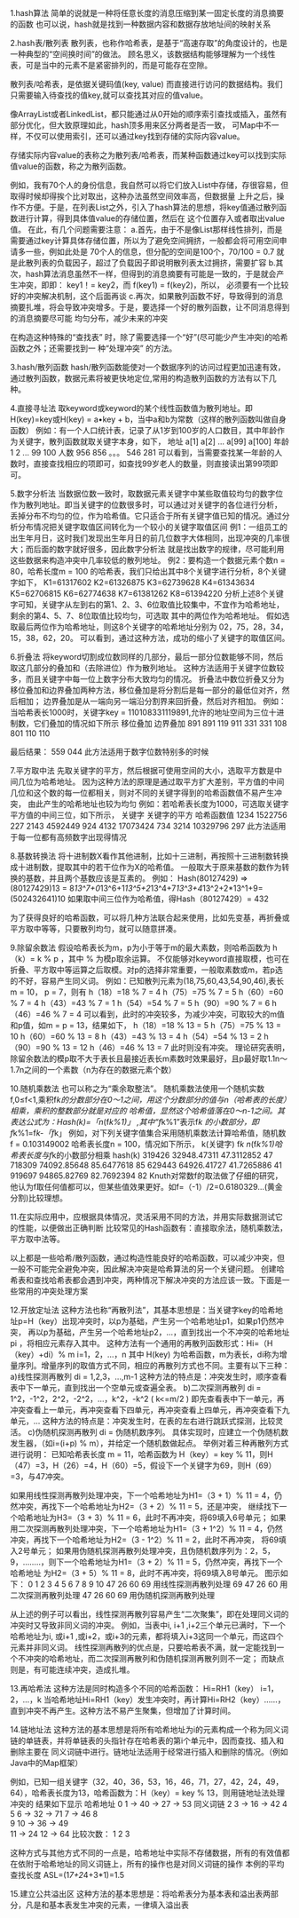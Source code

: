1.hash算法
  简单的说就是一种将任意长度的消息压缩到某一固定长度的消息摘要的函数
  也可以说，hash就是找到一种数据内容和数据存放地址间的映射关系

2.hash表/散列表
  散列表，也称作哈希表，是基于“高速存取”的角度设计的，也是一种典型的“空间换时间”的做法。
  顾名思义，该数据结构能够理解为一个线性表，可是当中的元素不是紧密排列的，而是可能存在空隙。

  散列表/哈希表，是依据关键码值(key, value) 而直接进行访问的数据结构。我们只需要输入待查找的值key,就可以查找其对应的值value。

  像ArrayList或者LinkedList，都只能通过从0开始的顺序索引查找或插入，虽然有部分优化，但大致原理如此，hash顶多用来区分两者是否一致，
  可Map中不一样，不仅可以使用索引，还可以通过key找到存储的实际内容value。

  存储实际内容value的表称之为散列表/哈希表，而某种函数通过key可以找到实际值value的函数，称之为散列函数。

  例如，我有70个人的身份信息，我自然可以将它们放入List中存储，存很容易，但取得时候却得挨个比对取出，这种办法虽然空间效率高，但数据量
  上升之后，操作不方便。于是，在列表List之外，引入了hash算法的思想，将key值通过散列函数进行计算，得到具体值value的存储位置，然后在
  这个位置存入或者取出value值。
  在此，有几个问题需要注意：
  a.首先，由于不是像List那样线性排列，而是需要通过key计算具体存储位置，所以为了避免空间拥挤，一般都会将可用空间申请多一些，例如此处是
    70个人的信息，但分配的空间是100个，70/100 = 0.7 就是此散列表的负载因子，超过了负载因子即说明散列表太过拥挤，需要扩容
  b.其次，hash算法消息虽然不一样，但得到的消息摘要有可能是一致的，于是就会产生冲突，即即： key1！= key2，而  f(key1) = f(key2)，所以，
    必须要有一个比较好的冲突解决机制，这个后面再谈
  c.再次，如果散列函数不好，导致得到的消息摘要扎堆，将会导致冲突增多。于是，要选择一个好的散列函数，让不同消息得到的消息摘要尽可能
    均匀分布，减少未来的冲突

  在构造这种特殊的“查找表” 时，除了需要选择一个“好”(尽可能少产生冲突)的哈希函数之外；还需要找到一 种“处理冲突” 的方法。

3.hash/散列函数
  hash/散列函数能使对一个数据序列的访问过程更加迅速有效，通过散列函数，数据元素将被更快地定位,常用的构造散列函数的方法有以下几种。


4.直接寻址法
  取keyword或keyword的某个线性函数值为散列地址。即H(key)=key或H(key) = a•key + b，当中a和b为常数（这样的散列函数叫做自身函数）
  例如：有一个人口统计表，记录了从1岁到100岁的人口数目，其中年龄作为关键字，散列函数就取关键字本身，如下，
	地址	a[1]	a[2]	...	a[99]	a[100]
	年龄	1	2	...	99	100
	人数	956	856	。。。	546	281
  可以看到，当需要查找某一年龄的人数时，直接查找相应的项即可，如查找99岁老人的数量，则直接读出第99项即可。


5.数字分析法
  当数据位数一致时，取数据元素关键字中某些取值较均匀的数字位作为散列地址。即当关键字的位数很多时，可以通过对关键字的各位进行分析，
  丢掉分布不均匀的位，作为哈希值。它只适合于所有关键字值已知的情况。通过分析分布情况把关键字取值区间转化为一个较小的关键字取值区间
  例1：一组员工的出生年月日，这时我们发现出生年月日的前几位数字大体相同，出现冲突的几率很大；而后面的数字就好很多，因此数字分析法
      就是找出数字的规律，尽可能利用这些数据来构造冲突中几率较低的散列地址。
  例2：要构造一个数据元素个数n = 80，哈希长度m = 100 的哈希表，我们只给出其中8个关键字进行分析，8个关键字如下，
      K1=61317602    K2=61326875    K3=62739628     K4=61343634    K5=62706815    K6=62774638    K7=61381262    K8=61394220
      分析上述8个关键字可知，关键字从左到右的第1、2、3、6位取值比较集中，不宜作为哈希地址，剩余的第4、5、7、8位取值比较均匀，可选取
      其中的两位作为哈希地址。
      假如选取最后两位作为哈希地址，则这8个关键字的哈希地址分别为 02，75，28，34，15，38，62，20。
  可以看到，通过这种方法，成功的缩小了关键字的取值区间。


6.折叠法
  将keyword切割成位数同样的几部分，最后一部分位数能够不同，然后取这几部分的叠加和（去除进位）作为散列地址。
  这种方法适用于关键字位数较多，而且关键字中每一位上数字分布大致均匀的情况。
  折叠法中数位折叠又分为移位叠加和边界叠加两种方法，移位叠加是将分割后是每一部分的最低位对齐，然后相加；
  边界叠加是从一端向另一端沿分割界来回折叠，然后对齐相加。
  例如：当哈希表长1000时，关键字key = 110108331119891,允许的地址空间为三位十进制数，它们叠加的情况如下所示
		移位叠加			边界叠加
		891				891
   		119				911
		331				331
		108				801
		110				110

   最后结果：	559				044
  此方法适用于数字位数特别多的时候


7.平方取中法
  先取关键字的平方，然后根据可使用空间的大小，选取平方数是中间几位为哈希地址。
  因为这种方法的原理是通过取平方扩大差别，平方值的中间几位和这个数的每一位都相关，则对不同的关键字得到的哈希函数值不易产生冲突，
  由此产生的哈希地址也较为均匀
  例如：若哈希表长度为1000，可选取关键字平方值的中间三位，如下所示，
	关键字		关键字的平方		哈希函数值
 	1234		1522756			227
	2143		4592449			924
	4132		17073424		734
	3214		10329796		297
  此方法适用于每一位都有高频数字出现得情况


8.基数转换法
  将十进制数X看作其他进制，比如十三进制，再按照十三进制数转换成十进制数，提取其中的若干位作为X的哈希值。
  一般取大于原来基数的数作为转换的基数，并且两个基数应该是互素的。
  例如：
  Hash(80127429) => (80127429)13 = 8*13^7+0*13^6+1*13^5+2*13^4+7*13^3+4*13^2+2*13^1+9=(502432641)10
  如果取中间三位作为哈希值，得Hash（80127429）= 432

  为了获得良好的哈希函数，可以将几种方法联合起来使用，比如先变基，再折叠或平方取中等等，只要散列均匀，就可以随意拼凑。
  

9.除留余数法
  假设哈希表长为m，p为小于等于m的最大素数，则哈希函数为 h（k）= k  %  p ，其中 % 为模p取余运算。
  不仅能够对keyword直接取模，也可在折叠、平方取中等运算之后取模。对p的选择非常重要，一般取素数或m，若p选的不好，容易产生同义词。
  例如：已知散列元素为(18,75,60,43,54,90,46),表长 m = 10， p = 7，则有
	h（18）=18  %  7  =  4
 	h（75）=75  %  7  =  5
	h（60）=60  %  7  =  4
	h（43）=43  %  7  =  1
	h（54）=54  %  7  =  5
	h（90）=90  %  7  =  6
	h（46）=46  %  7  =  4
  可以看到，此时的冲突较多，为减少冲突，可取较大的m值和p值，如m = p = 13，结果如下，
	h（18）=18  %  13  =  5
 	h（75）=75  %  13  =  10
	h（60）=60  %  13  =  8
	h（43）=43  %  13  =  4
	h（54）=54  %  13  =  2
	h（90）=90  %  13  =  12
	h（46）=46  %  13  =  7
  此时则没有冲突。
  理论研究表明，除留余数法的模p取不大于表长且最接近表长m素数时效果最好，且p最好取1.1n～1.7n之间的一个素数（n为存在的数据元素个数）


10.随机乘数法
  也可以称之为“乘余取整法”。
  随机乘数法使用一个随机实数f,0≤f<1,乘积f*k的分数部分在0～1之间，用这个分数部分的值与n（哈希表的长度）相乘，乘积的整数部分就是对应的
  哈希值，显然这个哈希值落在0～n-1之间。其表达公式为：Hash(k)=「n*(f*k%1)」 ,其中“f*k%1”表示f*k 的小数部分，即f*k%1=f*k-「f*k」
  例如，对下列关键字值集合采用随机乘数法计算哈希值，随机数 f = 0.103149002 哈希表长度n = 100，情况如下所示，
	k(关键字)	f*k		n*(f*k%1)哈希表长度与f*k的小数部分相乘	hash(k)
 	319426		32948.47311	47.3112852				47
	718309		74092.85648	85.6477618				85
	629443		64926.41727	41.7265886				41
	919697		94865.82769	82.7692394				82
  Knuth对常数f的取法做了仔细的研究，他认为f取任何值都可以，但某些值效果更好。如f=（-1）/2=0.6180329...(黄金分割)比较理想。


11.在实际应用中，应根据具体情况，灵活采用不同的方法，并用实际数据测试它的性能，以便做出正确判断
  比较常见的Hash函数有：直接取余法，随机乘数法，平方取中法等。

  以上都是一些哈希/散列函数，通过构造性能良好的哈希函数，可以减少冲突，但一般不可能完全避免冲突，因此解决冲突是哈希算法的另一个关键问题。
  创建哈希表和查找哈希表都会遇到冲突，两种情况下解决冲突的方法应该一致。下面是一些常用的冲突处理方案



12.开放定址法
  这种方法也称“再散列法”，其基本思想是：当关键字key的哈希地址p=H（key）出现冲突时，以p为基础，产生另一个哈希地址p1，如果p1仍然冲突，
  再以p为基础，产生另一个哈希地址p2，…，直到找出一个不冲突的哈希地址pi ，将相应元素存入其中。
  这种方法有一个通用的再散列函数形式：Hi=（H（key）+di）% m   i=1，2，…，n
  其中 H(key) 为哈希函数，m为表长，di称为增量序列。增量序列的取值方式不同，相应的再散列方式也不同。主要有以下三种：
  a)线性探测再散列
    di = 1,2,3，...,m-1
    这种方法的特点是：冲突发生时，顺序查看表中下一单元，直到找出一个空单元或查遍全表。
  b)二次探测再散列
    di = 1^2，-1^2，2^2，-2^2，…，k^2，-k^2    ( k<=m/2 )
    即先查看表中下一单元，再冲突查看上一单元，再冲突查看下四单元，再冲突查看上四单元，再冲突查看下九单元，...
    这种方法的特点是：冲突发生时，在表的左右进行跳跃式探测，比较灵活。
  c)伪随机探测再散列
    di = 伪随机数序列。
    具体实现时，应建立一个伪随机数发生器，（如i=(i+p) % m），并给定一个随机数做起点。
  举例对着三种再散列方式进行说明：
  已知哈希表长度 m = 11，哈希函数为 H（key）= key  %  11，则H（47）=3，H（26）=4，H（60）=5，假设下一个关键字为69，则H（69）=3，与47冲突。

  如果用线性探测再散列处理冲突，下一个哈希地址为H1=（3 + 1）% 11 = 4，仍然冲突，再找下一个哈希地址为H2=（3 + 2）% 11 = 5，还是冲突，
    继续找下一个哈希地址为H3=（3 + 3）% 11 = 6，此时不再冲突，将69填入6号单元；
  如果用二次探测再散列处理冲突，下一个哈希地址为H1=（3 + 1^2）% 11 = 4，仍然冲突，再找下一个哈希地址为H2=（3 - 1^2）% 11 = 2，此时不再冲突，
    将69填入2号单元；
  如果用伪随机探测再散列处理冲突，且伪随机数序列为：2，5，9，……..，则下一个哈希地址为H1=（3 + 2）% 11 = 5，仍然冲突，再找下一个哈希地址
    为H2=（3 + 5）% 11 = 8，此时不再冲突，将69填入8号单元。
  图示如下：
	0   1   2   3   4   5   6   7   8   9   10
    		    47  26  60	69			用线性探测再散列处理
 		69  47  26  60				用二次探测再散列处理
		    47  26  60	        69		用伪随机探测再散列处理

  从上述的例子可以看出，线性探测再散列容易产生“二次聚集”，即在处理同义词的冲突时又导致非同义词的冲突。
  例如，当表中i, i+1 ,i+2三个单元已满时，下一个哈希地址为i, 或i+1 ,或i+2，或i+3的元素，都将填入i+3这同一个单元，而这四个元素并非同义词。
  线性探测再散列的优点是，只要哈希表不满，就一定能找到一个不冲突的哈希地址，而二次探测再散列和伪随机探测再散列则不一定；
  而缺点则是，有可能连续冲突，造成扎堆。


13.再哈希法
  这种方法是同时构造多个不同的哈希函数：
    Hi=RH1（key）  i=1，2，…，k
  当哈希地址Hi=RH1（key）发生冲突时，再计算Hi=RH2（key）……，直到冲突不再产生。这种方法不易产生聚集，但增加了计算时间。


14.链地址法
  这种方法的基本思想是将所有哈希地址为i的元素构成一个称为同义词链的单链表，并将单链表的头指针存在哈希表的第i个单元中，因而查找、插入和删除主要在
  同义词链中进行。链地址法适用于经常进行插入和删除的情况。（例如Java中的Map框架）

  例如，已知一组关键字（32，40，36，53，16，46，71，27，42，24，49，64），哈希表长度为13，哈希函数为：H（key）= key % 13，则用链地址法处理冲突的
    结果如下显示
		哈希地址
		0
		1    -> 40    -> 27    -> 53	同义词链
		2
		3    -> 16    -> 42
		4
		5
		6    -> 32    -> 71
		7    -> 46
		8	
		9
		10   -> 36    -> 49  
		11   -> 24
		12   -> 64
    	比较次数：	1	2	3
	
  这种方式与其他方式不同的一点是，哈希地址中实际不存储数据，所有的有效值都在依附于哈希地址的同义词链上，所有的操作也是对同义词链的操作
  本例的平均查找长度 ASL=(1*7+2*4+3*1)=1.5


15.建立公共溢出区
  这种方法的基本思想是：将哈希表分为基本表和溢出表两部分，凡是和基本表发生冲突的元素，一律填入溢出表

  
